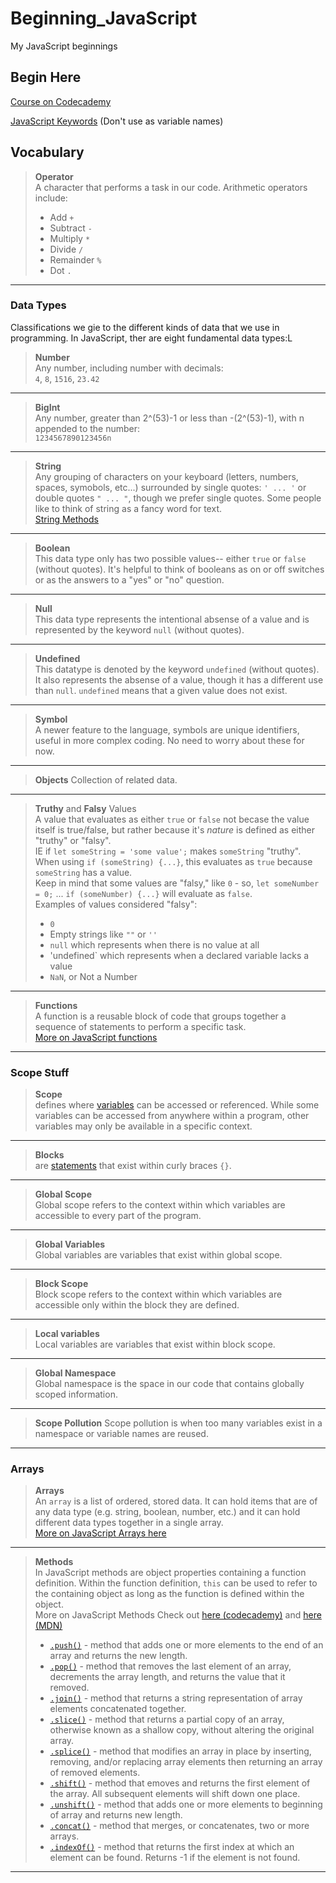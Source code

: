# Beginning_JavaScript

My JavaScript beginnings

## Begin Here

[Course on Codecademy](https://www.codecademy.com/enrolled/courses/introduction-to-javascript)

[JavaScript Keywords](https://developer.mozilla.org/en-US/docs/Web/JavaScript/Reference/Lexical_grammar#keywords) (Don't use as variable names)

## Vocabulary

> **Operator**  
> A character that performs a task in our code. Arithmetic operators include:  
>
> - Add `+`  
> - Subtract `-`  
> - Multiply `*`  
> - Divide `/`  
> - Remainder `%`  
> - Dot `.`  

___

### Data Types

Classifications we gie to the different kinds of data that we use in programming. In JavaScript, ther are eight fundamental data types:L

> **Number**  
> Any number, including number with decimals:  
> `4`, `8`, `1516`, `23.42`
___
> **BigInt**  
> Any number, greater than 2^(53)-1 or less than -(2^(53)-1), with n appended to the number:  
> `1234567890123456n`
___
> **String**  
> Any grouping of characters on your keyboard (letters, numbers, spaces, symobols, etc...) surrounded by single quotes: `' ... '` or double quotes `" ... "`, though we prefer single quotes. Some people like to think of string as a fancy word for text.  
> [String Methods](https://developer.mozilla.org/en-US/docs/Web/JavaScript/Reference/Global_Objects/String/prototype)
___
> **Boolean**  
> This data type only has two possible values-- either `true` or `false` (without quotes). It's helpful to think of booleans as on or off switches or as the answers to a "yes" or "no" question.
___
> **Null**  
> This data type represents the intentional absense of a value and is represented by the keyword `null` (without quotes).
___
> **Undefined**  
> This datatype is denoted by the keyword `undefined` (without quotes). It also represents the absense of a value, though it has a different use than `null`. `undefined` means that a given value does not exist.
___
> **Symbol**  
> A newer feature to the language, symbols are unique identifiers, useful in more complex coding. No need to worry about these for now.
___
> **Objects**
> Collection of related data.
___
> **Truthy** and **Falsy** Values  
> A value that evaluates as either `true` or `false` not becase the value itself is true/false, but rather because it's _nature_ is defined as either "truthy" or "falsy".  
> IE if `let someString = 'some value';` makes `someString` "truthy". When using `if (someString) {...}`, this evaluates as `true` because `someString` has a value.  
> Keep in mind that some values are "falsy," like `0` - so, `let someNumber = 0;` ... `if (someNumber) {...}` will evaluate as `false`.  
> Examples of values considered "falsy":  
>
> - `0`  
> - Empty strings like `""` or `''`  
> - `null` which represents when there is no value at all  
> - 'undefined` which represents when a declared variable lacks a value  
> - `NaN`, or Not a Number
>
___
> **Functions**  
> A function is a reusable block of code that groups together a sequence of statements to perform a specific task.  
> [More on JavaScript functions](https://www.codecademy.com/resources/docs/javascript/functions)
___

### Scope Stuff

> **Scope**  
> defines where [variables](https://www.codecademy.com/resources/docs/javascript/variables) can be accessed or referenced. While some variables can be accessed from anywhere within a program, other variables may only be available in a specific context.  
___
> **Blocks**  
> are [statements](https://www.codecademy.com/resources/docs/javascript/statements) that exist within curly braces `{}`.  
___
> **Global Scope**  
> Global scope refers to the context within which variables are accessible to every part of the program.  
___
> **Global Variables**  
> Global variables are variables that exist within global scope.
___
> **Block Scope**  
> Block scope refers to the context within which variables are accessible only within the block they are defined.  
___
> **Local variables**  
> Local variables are variables that exist within block scope.  
___
> **Global Namespace**  
> Global namespace is the space in our code that contains globally scoped information.  
___
> **Scope Pollution**
> Scope pollution is when too many variables exist in a namespace or variable names are reused.  
___

### Arrays

> **Arrays**  
> An `array` is a list of ordered, stored data. It can hold items that are of any data type (e.g. string, boolean, number, etc.) and it can hold different data types together in a single array.  
> [More on JavaScript Arrays here](array)  
___
> **Methods**  
> In JavaScript methods are object properties containing a function definition. Within the function definition, `this` can be used to refer to the containing object as long as the function is defined within the object.  
> More on JavaScript Methods Check out [here (codecademy)](https://www.codecademy.com/resources/docs/javascript/methods) and [here (MDN)](https://developer.mozilla.org/en-US/docs/Web/JavaScript/Reference/Global_Objects/Array)  
>
> - [`.push()`](https://www.codecademy.com/resources/docs/javascript/arrays/push) - method that adds one or more elements to the end of an array and returns the new length.  
> - [`.pop()`](.pop()) - method that removes the last element of an array, decrements the array length, and returns the value that it removed.  
> - [`.join()`](https://www.codecademy.com/resources/docs/javascript/arrays/join) - method that returns a string representation of array elements concatenated together.  
> - [`.slice()`](https://www.codecademy.com/resources/docs/javascript/arrays/slice) - method that returns a partial copy of an array, otherwise known as a shallow copy, without altering the original array.  
> - [`.splice()`](https://www.codecademy.com/resources/docs/javascript/arrays/splice) - method that modifies an array in place by inserting, removing, and/or replacing array elements then returning an array of removed elements.  
> - [`.shift()`](https://www.codecademy.com/resources/docs/javascript/arrays/shift) - method that emoves and returns the first element of the array. All subsequent elements will shift down one place.  
> - [`.unshift()`](https://www.codecademy.com/resources/docs/javascript/arrays/unshift) - method that adds one or more elements to beginning of array and returns new length.  
> - [`.concat()`](https://www.codecademy.com/resources/docs/javascript/arrays/concat) - method that merges, or concatenates, two or more arrays.  
> - [`.indexOf()`](https://www.codecademy.com/resources/docs/javascript/arrays/indexOf) - method that returns the first index at which an element can be found. Returns -1 if the element is not found.  
>  
___
